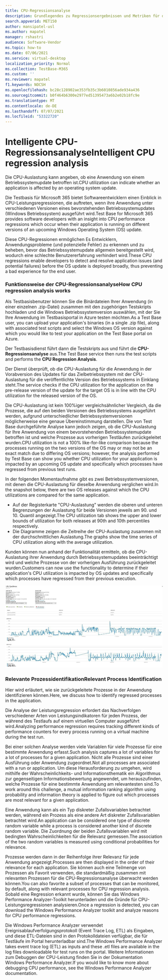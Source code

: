 ```yaml
---
title: CPU-Regressionsanalyse
description: Grundlegendes zu Regressionsergebnissen und Metriken für die CPU-Auslastung
search.appverid: MET150
author: mansipatel-usl
ms.author: mapatel
manager: rshastri
audience: Software-Vendor
ms.topic: how-to
ms.date: 07/06/2021
ms.service: virtual-desktop
localization_priority: Normal
ms.collection: TestBase-M365
ms.custom: ''
ms.reviewer: mapatel
f1.keywords: NOCSH
ms.openlocfilehash: bc28c128902ae353fb35c3b6010856ade934a436
ms.sourcegitcommit: b0f464b6300e2977ed51395473a6b2e02b18fc9e
ms.translationtype: MT
ms.contentlocale: de-DE
ms.lasthandoff: 07/07/2021
ms.locfileid: "53322720"
---
```

# <a name="intelligent-cpu-regression-analysis"></a><span data-ttu-id="d2179-103">Intelligente CPU-Regressionsanalyse</span><span class="sxs-lookup"><span data-stu-id="d2179-103">Intelligent CPU regression analysis</span></span>

<span data-ttu-id="d2179-104">Die CPU-Auslastung kann angeben, ob eine Anwendung von einem Betriebssystemupdate betroffen ist.</span><span class="sxs-lookup"><span data-stu-id="d2179-104">CPU utilization can indicate whether an application is affected by an operating system update.</span></span> 

<span data-ttu-id="d2179-105">Die Testbasis für Microsoft 365 bietet Softwareentwicklern einen Einblick in CPU-Leistungsregressionen, die auftreten, wenn ihre Anwendung unter verschiedenen Versionen eines bevorstehenden Betriebssystemupdates (Windows Betriebssystem) ausgeführt wird.</span><span class="sxs-lookup"><span data-stu-id="d2179-105">Test Base for Microsoft 365 provides software developers with an insight into CPU performance regressions which occur when their application is running on different versions of an upcoming Windows Operating System (OS) update.</span></span> 

<span data-ttu-id="d2179-106">Diese CPU-Regressionen ermöglichen Es Entwicklern, Anwendungsprobleme (und potenzielle Fehler) zu erkennen und zu beheben, bevor das Betriebssystemupdate allgemein bereitgestellt wird, wodurch eine schlechte Benutzererfahrung verhindert wird.</span><span class="sxs-lookup"><span data-stu-id="d2179-106">These CPU regressions enable developers to detect and resolve application issues (and potential failures) before the OS update is deployed broadly, thus preventing a bad experience for the end user.</span></span>


### <a name="how-cpu-regression-analysis-works"></a><span data-ttu-id="d2179-107">Funktionsweise der CPU-Regressionsanalyse</span><span class="sxs-lookup"><span data-stu-id="d2179-107">How CPU regression analysis works</span></span> ###

<span data-ttu-id="d2179-108">Als Testbasisbenutzer können Sie die Binärdateien Ihrer Anwendung (in einer einzelnen .zip-Datei) zusammen mit den zugehörigen Testskripts hochladen und die Windows Betriebssystemversion auswählen, mit der Sie Ihre Anwendung im Testbasisportal in Azure testen möchten.</span><span class="sxs-lookup"><span data-stu-id="d2179-108">As a Test Base user, you can upload your application's binaries (in a single .zip file), along with associated test scripts and select the Windows OS version against which you would like to test your application on the Test Base portal on Azure.</span></span> 

<span data-ttu-id="d2179-109">Der Testbasisdienst führt dann die Testskripts aus und führt die **CPU-Regressionsanalyse** aus.</span><span class="sxs-lookup"><span data-stu-id="d2179-109">The Test Base service then runs the test scripts and performs the **CPU Regression Analysis**.</span></span> 

<span data-ttu-id="d2179-110">Der Dienst überprüft, ob die CPU-Auslastung für die Anwendung in der Vorabversion des Updates für das Zielbetriebssystem mit der CPU-Auslastung für die veröffentlichte Version des Betriebssystems in Einklang steht.</span><span class="sxs-lookup"><span data-stu-id="d2179-110">The service checks if the CPU utilization for the application on the pre-release version of the update for the target OS is in line with the CPU utilization for the released version of the OS.</span></span> 

<span data-ttu-id="d2179-111">Die CPU-Auslastung ist kein 100%iger vergleichsähnlicher Vergleich, da die Prozesse, die auf den beiden Versionen des Betriebssystems ausgeführt werden, aufgrund unterschiedlicher Betriebssystemversionen möglicherweise eine genaue Übereinstimmung darstellen. Die von Test Base durchgeführte Analyse kann jedoch zeigen, ob die CPU-Auslastung für Ihre Anwendung von einem bevorstehenden Betriebssystemupdate betroffen ist und welche Prozesse aus vorherigen Testläufen zurückgeleitet wurden.</span><span class="sxs-lookup"><span data-stu-id="d2179-111">CPU utilization is not a 100% like-for-like comparison because the processes running on the two versions of the OS may or may not be an exact match due to differing OS versions; however, the analysis performed by Test Base can show you whether CPU utilization for your application is impacted by an upcoming OS update and specifically which processes have regressed from previous test runs.</span></span>

<span data-ttu-id="d2179-112">In der folgenden Momentaufnahme gibt es zwei Betriebssystemversionen, mit denen die CPU-Auslastung für dieselbe Anwendung verglichen wird.</span><span class="sxs-lookup"><span data-stu-id="d2179-112">In the snapshot below, there are two OS releases against which the CPU utilizations are compared for the same application.</span></span> 
-   <span data-ttu-id="d2179-113">Auf der Registerkarte "CPU-Auslastung" werden die oberen und unteren Begrenzungen der Auslastung für beide Versionen jeweils am 90. und 10. Quantil angezeigt.</span><span class="sxs-lookup"><span data-stu-id="d2179-113">The CPU utilization tab shows the upper and lower bounds of utilization for both releases at 90th and 10th percentiles respectively.</span></span> 
-   <span data-ttu-id="d2179-114">Die Diagramme zeigen die Zeitreihe der CPU-Auslastung zusammen mit der durchschnittlichen Auslastung.</span><span class="sxs-lookup"><span data-stu-id="d2179-114">The graphs show the time series of CPU utilization along with the average utilization.</span></span> 

<span data-ttu-id="d2179-115">Kunden können nun anhand der Funktionalität ermitteln, ob die CPU-Auslastung ihrer Anwendung durch Betriebssystemupdates beeinträchtigt wird und welche Prozesse von der vorherigen Ausführung zurückgeleitet wurden.</span><span class="sxs-lookup"><span data-stu-id="d2179-115">Customers can now use the functionality to determine if their application's CPU utilization is impacted by OS updates and specifically which processes have regressed from their previous execution.</span></span>


![CPU-Regressionsanalyse](Media/cpu-regression-analysis.jpg)

### <a name="relevant-process-identification"></a><span data-ttu-id="d2179-117">Relevante Prozessidentifikation</span><span class="sxs-lookup"><span data-stu-id="d2179-117">Relevant Process Identification</span></span> ###

<span data-ttu-id="d2179-118">Hier wird erläutert, wie sie zurückgeleitete Prozesse in der Anwendung identifizieren können.</span><span class="sxs-lookup"><span data-stu-id="d2179-118">Here, we discuss how to identify regressed processes in the application.</span></span> 

<span data-ttu-id="d2179-119">Die Analyse der Leistungsregression erfordert das Nachverfolgen verschiedener Arten von Leistungsindikatoren für jeden Prozess, der während des Testlaufs auf einem virtuellen Computer ausgeführt wird.</span><span class="sxs-lookup"><span data-stu-id="d2179-119">Analyzing performance regression requires tracking different kinds of performance counters for every process running on a virtual machine during the test run.</span></span> 

<span data-ttu-id="d2179-120">Bei einer solchen Analyse werden viele Variablen für viele Prozesse für eine bestimmte Anwendung erfasst.</span><span class="sxs-lookup"><span data-stu-id="d2179-120">Such analysis captures a lot of variables for a lot of processes for a given application.</span></span> <span data-ttu-id="d2179-121">Nicht alle Prozesse sind einer Ausführung oder Anwendung zugeordnet.</span><span class="sxs-lookup"><span data-stu-id="d2179-121">Not all processes are associated with a run or application.</span></span> <span data-ttu-id="d2179-122">Um diese Herausforderung zu umgehen, wird mithilfe der Wahrscheinlichkeits- und Informationsthematik ein Algorithmus zur gegenseitigen Informationsbewertung angewendet, um herauszufinden, welche Prozesse für eine bestimmte Anwendung am relevantesten sind.</span><span class="sxs-lookup"><span data-stu-id="d2179-122">To work around this challenge, a mutual information ranking algorithm using probability and information theory is applied to figure out which processes are most relevant for a given application.</span></span> 

<span data-ttu-id="d2179-123">Eine Anwendung kann als ein Typ diskreter Zufallsvariablen betrachtet werden, während ein Prozess als eine andere Art diskreter Zufallsvariablen betrachtet wird.</span><span class="sxs-lookup"><span data-stu-id="d2179-123">An application can be considered one type of discrete random variable while a process is considered another kind of discrete random variable.</span></span> <span data-ttu-id="d2179-124">Die Zuordnung der beiden Zufallsvariablen wird mit bedingten Wahrscheinlichkeiten für die Relevanz gemessen.</span><span class="sxs-lookup"><span data-stu-id="d2179-124">The association of the two random variables is measured using conditional probabilities for relevance.</span></span> 

<span data-ttu-id="d2179-125">Prozesse werden dann in der Reihenfolge ihrer Relevanz für jede Anwendung angezeigt.</span><span class="sxs-lookup"><span data-stu-id="d2179-125">Processes are then displayed in the order of their relevance for each application.</span></span> <span data-ttu-id="d2179-126">Sie können auch eine Teilmenge von Prozessen als Favorit verwenden, die standardmäßig zusammen mit relevanten Prozessen für die CPU-Regressionsanalyse überwacht werden können.</span><span class="sxs-lookup"><span data-stu-id="d2179-126">You can also favorite a subset of processes that can be monitored, by default, along with relevant processes for CPU regression analysis.</span></span> <span data-ttu-id="d2179-127">Sobald eine Regression erkannt wurde, können Sie das Windows Performance Analyzer-Toolkit herunterladen und die Gründe für CPU-Leistungsregressionen analysieren.</span><span class="sxs-lookup"><span data-stu-id="d2179-127">Once a regression is detected, you can download the Windows Performance Analyzer toolkit and analyze reasons for CPU performance regressions.</span></span> 

<span data-ttu-id="d2179-128">Die Windows Performance Analyzer verwendet Ereignisablaufverfolgungsprotokoll (Event Trace Log, ETL) als Eingaben, und diese ETL-Dateien sind in den Protokolldateien verfügbar, die für Testläufe im Portal herunterladbar sind.</span><span class="sxs-lookup"><span data-stu-id="d2179-128">The Windows Performance Analyzer takes event trace log (ETL) as inputs and these .etl files are available in the log files downloadable for test runs on the portal.</span></span> <span data-ttu-id="d2179-129">Weitere Informationen zum Debuggen der CPU-Leistung finden Sie in der Dokumentation Windows Performance Analyzer.</span><span class="sxs-lookup"><span data-stu-id="d2179-129">If you would like to know more about debugging CPU performance, see the Windows Performance Analyzer documentation.</span></span>

